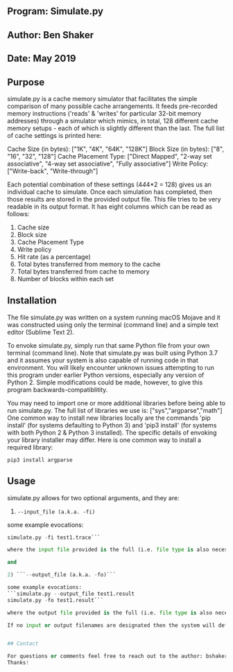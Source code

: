 ## Program: Simulate.py
## Author: Ben Shaker
## Date: May 2019

## Purpose

simulate.py is a cache memory simulator that facilitates the simple comparison of many possible cache arrangements. It feeds pre-recorded memory instructions ('reads' & 'writes' for particular 32-bit memory addresses) through a simulator which mimics, in total, 128 different cache memory setups - each of which is slightly different than the last. The full list of cache settings is printed here:

Cache Size (in bytes): ["1K", "4K", "64K", "128K"]
Block Size (in bytes): ["8", "16", "32", "128"]
Cache Placement Type: ["Direct Mapped", "2-way set associative", "4-way set associative", "Fully associative"]
Write Policy: ["Write-back", "Write-through"]

Each potential combination of these settings (4*4*4*2 = 128) gives us an individual cache to simulate. Once each simulation has completed, then those results are stored in the provided output file. This file tries to be very readable in its output format. It has eight columns which can be read as follows:

1) Cache size
2) Block size
3) Cache Placement Type
4) Write policy
5) Hit rate (as a percentage)
6) Total bytes transferred from memory to the cache
7) Total bytes transferred from cache to memory
8) Number of blocks within each set

## Installation

The file simulate.py was written on a system running macOS Mojave and it was constructed using only the terminal (command line) and a simple text editor (Sublime Text 2).

To envoke simulate.py, simply run that same Python file from your own terminal (command line).
Note that simulate.py was built using Python 3.7 and it assumes your system is also capable of running code in that environment. You will likely encounter unknown issues attempting to run this program under earlier Python versions, especially any version of Python 2. Simple modifications could be made, however, to give this program backwards-compatiblitity.

You may need to import one or more additional libraries before being able to run simulate.py. The full list of libraries we use is: ["sys","argparse","math"] One common way to install new libraries locally are the commands 'pip install' (for systems defaulting to Python 3) and 'pip3 install' (for systems with both Python 2 & Python 3 installed). The specific details of envoking your library installer may differ. Here is one common way to install a required library:

```pip3 install argparse```


## Usage

simulate.py allows for two optional arguments, and they are:

1) ```--input_file (a.k.a. -fi)```

some example evocations:
```simulate.py --input_file test1.trace
simulate.py -fi test1.trace```

where the input file provided is the full (i.e. file type is also necessary) filename that will be read from to gather read/write instructions. The program should error gracefully when no input file is found at the provided file location.

and

2) ```--output_file (a.k.a. -fo)```

some example evocations:
```simulate.py --output_file test1.result
simulate.py -fo test1.result```

where the output file provided is the full (i.e. file type is also necessary) filename that will store the output of the various cache simulations. The program should create the file when it does not already exist, and it should empty the file if it does already exist (so that the simulators new results are not confused with any old results).

If no input or output filenames are designated then the system will default to the values indicated in the examples above.


## Contact

For questions or comments feel free to reach out to the author: bshaker@vt.edu
Thanks!
